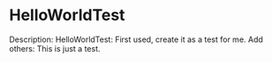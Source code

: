 # HelloWorldTest
Description: HelloWorldTest: First used, create it as a test for me.
Add others: This is just a test.
